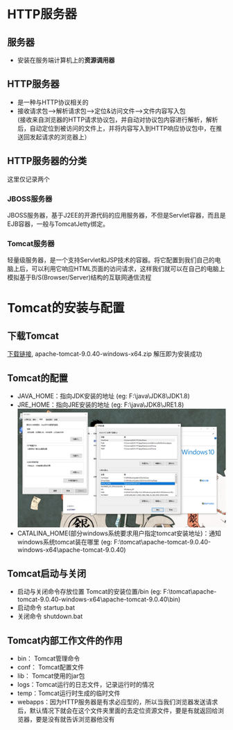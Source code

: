 # HTTP服务器
## 服务器
* 安装在服务端计算机上的**资源调用器**
## HTTP服务器
* 是一种与HTTP协议相关的
* 接收请求包-->解析请求包-->定位&访问文件-->文件内容写入包    
(接收来自浏览器的HTTP请求协议包，并自动对协议包内容进行解析，解析后，自动定位到被访问的文件上，并将内容写入到HTTP响应协议包中，在推送回发起请求的浏览器上）
## HTTP服务器的分类
这里仅记录两个
### JBOSS服务器
JBOSS服务器，基于J2EE的开源代码的应用服务器，不但是Servlet容器，而且是EJB容器，一般与TomcatJetty绑定。
### Tomcat服务器
轻量级服务器，是一个支持Servlet和JSP技术的容器。将它配置到我们自己的电脑上后，可以利用它响应HTML页面的访问请求，这样我们就可以在自己的电脑上模拟基于B/S(Browser/Server)结构的互联网通信流程
# Tomcat的安装与配置
## 下载Tomcat
[下载链接](http://tomcat.apache.org/), apache-tomcat-9.0.40-windows-x64.zip 解压即为安装成功
## Tomcat的配置
* JAVA_HOME：指向JDK安装的地址 (eg: F:\java\JDK8\JDK1.8)
* JRE_HOME：指向JRE安装的地址 (eg: F:\java\JDK8\JRE1.8)
![image](https://github.com/nanxinW/Servlet-/blob/main/Figure/java_home.png)
* CATALINA_HOME(部分windows系统要求用户指定tomcat安装地址)：通知windows系统tomcat装在哪里 (eg: F:\tomcat\apache-tomcat-9.0.40-windows-x64\apache-tomcat-9.0.40)
## Tomcat启动与关闭
* 启动与关闭命令存放位置
  Tomcat的安装位置/bin  (eg: F:\tomcat\apache-tomcat-9.0.40-windows-x64\apache-tomcat-9.0.40\bin)
* 启动命令
  startup.bat
* 关闭命令
  shutdown.bat
 ## Tomcat内部工作文件的作用
 * bin： Tomcat管理命令
 * conf： Tomcat配置文件
 * lib： Tomcat使用的jar包
 * logs：Tomcat运行的日志文件，记录运行时的情况
 * temp：Tomcat运行时生成的临时文件
 * webapps：因为HTTP服务器是有求必应型的，所以当我们浏览器发送请求后，默认情况下就会在这个文件夹里面的去定位资源文件，要是有就返回给浏览器，要是没有就告诉浏览器他没有
